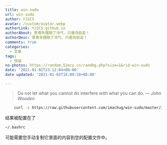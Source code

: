 ```yaml
---
title: win-sudo
url: win-sudo
author: YJ2CS
avatar: /custom/avatar.webp
authorLink: YJ2CS.github.io
authorAbout: 愿青年摆脱了冷气，只是向前走！
authorDesc: 愿青年摆脱了冷气，只是向前走！
comments: true
categories:
  - 文章
tags:
  - 悦读
no-photos: https://random.52ecy.cn/randbg.php?size=1&rid-win-sudo
date: '2021-01-02T23:12:04+08:00'
date updated: '2021-01-03T14:09:28+08:00'

---
```


> Do not let what you cannot do interfere with what you can do.
> — <cite>John Wooden</cite>

```bash
    curl -s https://raw.githubusercontent.com/imachug/win-sudo/master/install.sh | sh
```

结果被配置在了

```bash
~/.bashrc
```

可能需要您手动复制它里面的内容到您的配置文件中。
